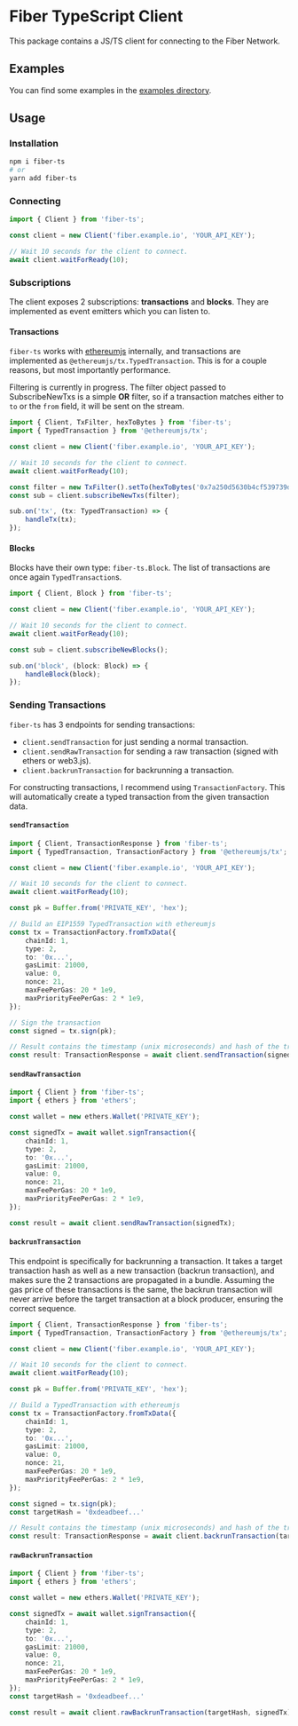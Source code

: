 # Fiber TypeScript Client
This package contains a JS/TS client for connecting to the Fiber Network.

## Examples
You can find some examples in the [examples directory](./examples).

## Usage
### Installation
```bash
npm i fiber-ts
# or 
yarn add fiber-ts
```
### Connecting
```ts
import { Client } from 'fiber-ts';

const client = new Client('fiber.example.io', 'YOUR_API_KEY');

// Wait 10 seconds for the client to connect.
await client.waitForReady(10);
```

### Subscriptions
The client exposes 2 subscriptions: **transactions** and **blocks**.
They are implemented as event emitters which you can listen to.
#### Transactions
`fiber-ts` works with [ethereumjs](https://github.com/ethereumjs/ethereumjs-monorepo) internally, 
and transactions are implemented as `@ethereumjs/tx.TypedTransaction`.
This is for a couple reasons, but most importantly performance.

Filtering is currently in progress. The filter object passed to SubscribeNewTxs is a simple **OR** filter, so if a transaction matches either to `to` or the `from` field, 
it will be sent on the stream.
```ts
import { Client, TxFilter, hexToBytes } from 'fiber-ts';
import { TypedTransaction } from '@ethereumjs/tx';

const client = new Client('fiber.example.io', 'YOUR_API_KEY');

// Wait 10 seconds for the client to connect.
await client.waitForReady(10);

const filter = new TxFilter().setTo(hexToBytes('0x7a250d5630b4cf539739df2c5dacb4c659f2488d'));
const sub = client.subscribeNewTxs(filter);

sub.on('tx', (tx: TypedTransaction) => {
    handleTx(tx);
});
```

#### Blocks
Blocks have their own type: `fiber-ts.Block`. The list of transactions are once again `TypedTransaction`s.

```ts
import { Client, Block } from 'fiber-ts';

const client = new Client('fiber.example.io', 'YOUR_API_KEY');

// Wait 10 seconds for the client to connect.
await client.waitForReady(10);

const sub = client.subscribeNewBlocks();

sub.on('block', (block: Block) => {
    handleBlock(block);
});
```

### Sending Transactions
`fiber-ts` has 3 endpoints for sending transactions:
* `client.sendTransaction` for just sending a normal transaction.
* `client.sendRawTransaction` for sending a raw transaction (signed with ethers or web3.js).
* `client.backrunTransaction` for backrunning a transaction.

For constructing transactions, I recommend using `TransactionFactory`. This will automatically
create a typed transaction from the given transaction data.

#### `sendTransaction`
```ts
import { Client, TransactionResponse } from 'fiber-ts';
import { TypedTransaction, TransactionFactory } from '@ethereumjs/tx';

const client = new Client('fiber.example.io', 'YOUR_API_KEY');

// Wait 10 seconds for the client to connect.
await client.waitForReady(10);

const pk = Buffer.from('PRIVATE_KEY', 'hex');

// Build an EIP1559 TypedTransaction with ethereumjs
const tx = TransactionFactory.fromTxData({
    chainId: 1,
    type: 2,
    to: '0x...',
    gasLimit: 21000,
    value: 0,
    nonce: 21,
    maxFeePerGas: 20 * 1e9,
    maxPriorityFeePerGas: 2 * 1e9,
});

// Sign the transaction
const signed = tx.sign(pk);

// Result contains the timestamp (unix microseconds) and hash of the transaction
const result: TransactionResponse = await client.sendTransaction(signed);
```
#### `sendRawTransaction`
```ts
import { Client } from 'fiber-ts';
import { ethers } from 'ethers';

const wallet = new ethers.Wallet('PRIVATE_KEY');

const signedTx = await wallet.signTransaction({
    chainId: 1,
    type: 2,
    to: '0x...',
    gasLimit: 21000,
    value: 0,
    nonce: 21,
    maxFeePerGas: 20 * 1e9,
    maxPriorityFeePerGas: 2 * 1e9,
});

const result = await client.sendRawTransaction(signedTx);
```
#### `backrunTransaction`
This endpoint is specifically for backrunning a transaction. It takes a target transaction
hash as well as a new transaction (backrun transaction), and makes sure the 2 transactions are propagated
in a bundle. Assuming the gas price of these transactions is the same, the backrun transaction will never
arrive before the target transaction at a block producer, ensuring the correct sequence.

```ts
import { Client, TransactionResponse } from 'fiber-ts';
import { TypedTransaction, TransactionFactory } from '@ethereumjs/tx';

const client = new Client('fiber.example.io', 'YOUR_API_KEY');

// Wait 10 seconds for the client to connect.
await client.waitForReady(10);

const pk = Buffer.from('PRIVATE_KEY', 'hex');

// Build a TypedTransaction with ethereumjs
const tx = TransactionFactory.fromTxData({
    chainId: 1,
    type: 2,
    to: '0x...',
    gasLimit: 21000,
    value: 0,
    nonce: 21,
    maxFeePerGas: 20 * 1e9,
    maxPriorityFeePerGas: 2 * 1e9,
});

const signed = tx.sign(pk);
const targetHash = '0xdeadbeef...'

// Result contains the timestamp (unix microseconds) and hash of the transaction
const result: TransactionResponse = await client.backrunTransaction(targetHash, signed);
```
#### `rawBackrunTransaction`
```ts
import { Client } from 'fiber-ts';
import { ethers } from 'ethers';

const wallet = new ethers.Wallet('PRIVATE_KEY');

const signedTx = await wallet.signTransaction({
    chainId: 1,
    type: 2,
    to: '0x...',
    gasLimit: 21000,
    value: 0,
    nonce: 21,
    maxFeePerGas: 20 * 1e9,
    maxPriorityFeePerGas: 2 * 1e9,
});
const targetHash = '0xdeadbeef...'

const result = await client.rawBackrunTransaction(targetHash, signedTx);
```
